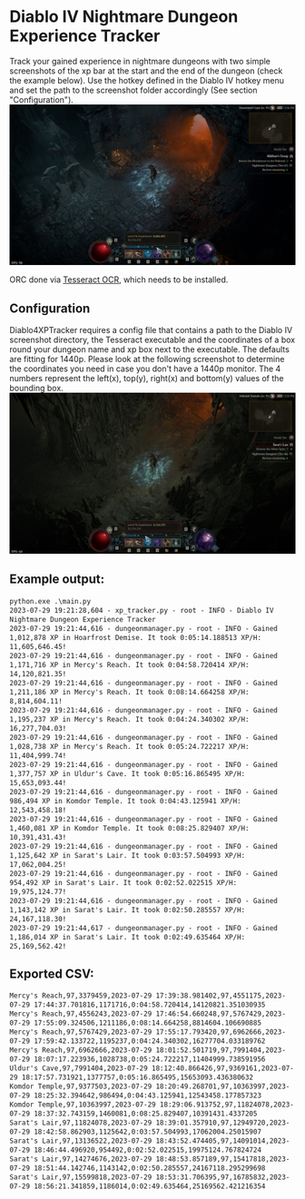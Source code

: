 # Diablo IV Nightmare Dungeon Experience Tracker

Track your gained experience in nightmare dungeons with two simple screenshots of the xp bar at the start and the end of the dungeon (check the example below).
Use the hotkey defined in the Diablo IV hotkey menu and set the path to the screenshot folder accordingly (See section "Configuration").
![Example Screenshot](screenshot.jpg)

ORC done via [Tesseract OCR](https://github.com/tesseract-ocr/tesseract), which needs to be installed.

## Configuration
Diablo4XPTracker requires a config file that contains a path to the Diablo IV screenshot directory, the Tesseract executable and the
coordinates of a box round your dungeon name and xp box next to the executable. The defaults are fitting for 1440p. Please look at the following screenshot to determine
the coordinates you need in case you don't have a 1440p monitor. The 4 numbers represent the left(x), top(y), right(x) and bottom(y) values of the
bounding box.
![Coordinates Demo](coordinate_image.jpg)

## Example output:
    python.exe .\main.py
    2023-07-29 19:21:28,604 - xp_tracker.py - root - INFO - Diablo IV Nightmare Dungeon Experience Tracker
    2023-07-29 19:21:44,616 - dungeonmanager.py - root - INFO - Gained 1,012,878 XP in Hoarfrost Demise. It took 0:05:14.188513 XP/H: 11,605,646.45!
    2023-07-29 19:21:44,616 - dungeonmanager.py - root - INFO - Gained 1,171,716 XP in Mercy's Reach. It took 0:04:58.720414 XP/H: 14,120,821.35!
    2023-07-29 19:21:44,616 - dungeonmanager.py - root - INFO - Gained 1,211,186 XP in Mercy's Reach. It took 0:08:14.664258 XP/H: 8,814,604.11!
    2023-07-29 19:21:44,616 - dungeonmanager.py - root - INFO - Gained 1,195,237 XP in Mercy's Reach. It took 0:04:24.340302 XP/H: 16,277,704.03!
    2023-07-29 19:21:44,616 - dungeonmanager.py - root - INFO - Gained 1,028,738 XP in Mercy's Reach. It took 0:05:24.722217 XP/H: 11,404,999.74!
    2023-07-29 19:21:44,616 - dungeonmanager.py - root - INFO - Gained 1,377,757 XP in Uldur's Cave. It took 0:05:16.865495 XP/H: 15,653,093.44!
    2023-07-29 19:21:44,616 - dungeonmanager.py - root - INFO - Gained 986,494 XP in Komdor Temple. It took 0:04:43.125941 XP/H: 12,543,458.18!
    2023-07-29 19:21:44,616 - dungeonmanager.py - root - INFO - Gained 1,460,081 XP in Komdor Temple. It took 0:08:25.829407 XP/H: 10,391,431.43!
    2023-07-29 19:21:44,616 - dungeonmanager.py - root - INFO - Gained 1,125,642 XP in Sarat's Lair. It took 0:03:57.504993 XP/H: 17,062,004.25!
    2023-07-29 19:21:44,616 - dungeonmanager.py - root - INFO - Gained 954,492 XP in Sarat's Lair. It took 0:02:52.022515 XP/H: 19,975,124.77!
    2023-07-29 19:21:44,616 - dungeonmanager.py - root - INFO - Gained 1,143,142 XP in Sarat's Lair. It took 0:02:50.285557 XP/H: 24,167,118.30!
    2023-07-29 19:21:44,617 - dungeonmanager.py - root - INFO - Gained 1,186,014 XP in Sarat's Lair. It took 0:02:49.635464 XP/H: 25,169,562.42!

## Exported CSV:
    Mercy's Reach,97,3379459,2023-07-29 17:39:38.981402,97,4551175,2023-07-29 17:44:37.701816,1171716,0:04:58.720414,14120821.351030935
    Mercy's Reach,97,4556243,2023-07-29 17:46:54.660248,97,5767429,2023-07-29 17:55:09.324506,1211186,0:08:14.664258,8814604.106690885
    Mercy's Reach,97,5767429,2023-07-29 17:55:17.793420,97,6962666,2023-07-29 17:59:42.133722,1195237,0:04:24.340302,16277704.033189762
    Mercy's Reach,97,6962666,2023-07-29 18:01:52.501719,97,7991404,2023-07-29 18:07:17.223936,1028738,0:05:24.722217,11404999.738591956
    Uldur's Cave,97,7991404,2023-07-29 18:12:40.866426,97,9369161,2023-07-29 18:17:57.731921,1377757,0:05:16.865495,15653093.436380632
    Komdor Temple,97,9377503,2023-07-29 18:20:49.268701,97,10363997,2023-07-29 18:25:32.394642,986494,0:04:43.125941,12543458.177857323
    Komdor Temple,97,10363997,2023-07-29 18:29:06.913752,97,11824078,2023-07-29 18:37:32.743159,1460081,0:08:25.829407,10391431.4337205
    Sarat's Lair,97,11824078,2023-07-29 18:39:01.357910,97,12949720,2023-07-29 18:42:58.862903,1125642,0:03:57.504993,17062004.25015907
    Sarat's Lair,97,13136522,2023-07-29 18:43:52.474405,97,14091014,2023-07-29 18:46:44.496920,954492,0:02:52.022515,19975124.767824724
    Sarat's Lair,97,14274676,2023-07-29 18:48:53.857189,97,15417818,2023-07-29 18:51:44.142746,1143142,0:02:50.285557,24167118.295299698
    Sarat's Lair,97,15599818,2023-07-29 18:53:31.706395,97,16785832,2023-07-29 18:56:21.341859,1186014,0:02:49.635464,25169562.421216354